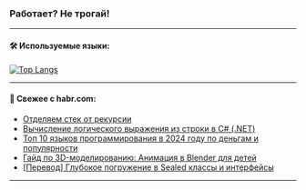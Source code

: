 ### Работает? Не трогай!

---
<!--
#### 🛠️ Technical stack:

![Java](https://img.shields.io/badge/Java-informational?logo=Oracle&style=flat&logoColor=white&color=FF4500)
![Kotlin](https://img.shields.io/badge/Kotlin-informational?logo=Kotlin&style=flat&logoColor=white&color=774D97)
![TS](https://img.shields.io/badge/TypeScript-informational?logo=typeScript&style=flat&logoColor=black&color=017acc)
![Python](https://img.shields.io/badge/Python-informational?logo=Python&style=flat&logoColor=black&color=ffdd54) <br>
![Spring](https://img.shields.io/badge/Spring-informational?logo=Spring&style=flat&logoColor=white&color=6DB33F) 
![SpringBoot](https://img.shields.io/badge/SpringBoot-informational?logo=SpringBoot&style=flat&logoColor=white&color=6DB33F)
![Nest](https://img.shields.io/badge/NestJS-informational?logo=NestJS&style=flat&logoColor=white&color=E0234E) 
![NodeJS](https://img.shields.io/badge/NodeJS-informational?logo=node.js&style=flat&logoColor=white&color=70A760)<br>
![PostgreSQL](https://img.shields.io/badge/PostgreSQL-informational?logo=PostgreSQL&style=flat&logoColor=white&color=DAA520)
![MongoDB](https://img.shields.io/badge/MongoDB-informational?logo=MongoDB&style=flat&logoColor=white&color=870000)
![Apache](https://img.shields.io/badge/Apache-informational?logo=apache&style=flat&logoColor=white&color=f74e28)

___ 
-->

#### 🛠️ Используемые языки:

[![Top Langs](https://github-readme-stats-u2qms2cxw-advtsettinggmailcoms-projects.vercel.app/api/top-langs/?username=zloylis&langs_count=10&hide_title=true&title_color=e6edf3&size_weight=0.5&count_weight=0.5&layout=compact&hide_progress=true&hide_border=true&theme=dracula)](https://github.com/zloylis)

<!---


####  :octocat:&nbsp;&nbsp; Статистика:

![GitHub stats](https://github-readme-stats-u2qms2cxw-advtsettinggmailcoms-projects.vercel.app/api?username=zloylis&show_icons=true&hide_border=true&theme=dracula&title_color=e6edf3&include_all_commits=true&count_private=true&hide_rank=false&hide_title=true&rank_icon=github)
-->
---

#### 💬 Свежее с habr.com:

<!-- BLOG-POST-LIST:START -->
- [Отделяем стек от рекурсии](https://habr.com/ru/articles/837260/?utm_source=habrahabr&utm_medium=rss&utm_campaign=837260)
- [Вычисление логического выражения из строки в C# &lpar;.NET&rpar;](https://habr.com/ru/articles/837380/?utm_source=habrahabr&utm_medium=rss&utm_campaign=837380)
- [Топ 10 языков программирования в 2024 году по деньгам и популярности](https://habr.com/ru/articles/834474/?utm_source=habrahabr&utm_medium=rss&utm_campaign=834474)
- [Гайд по 3D-моделированию: Анимация в Blender для детей](https://habr.com/ru/companies/pixel_study/articles/837372/?utm_source=habrahabr&utm_medium=rss&utm_campaign=837372)
- [[Перевод] Глубокое погружение в Sealed классы и интерфейсы](https://habr.com/ru/companies/spring_aio/articles/837262/?utm_source=habrahabr&utm_medium=rss&utm_campaign=837262)
<!-- BLOG-POST-LIST:END -->

---
